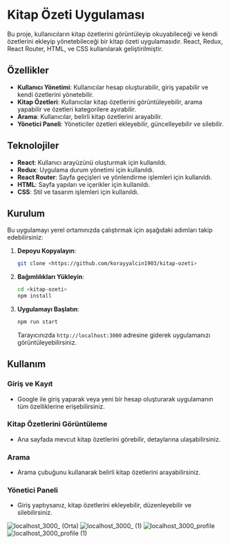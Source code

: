 # Kitap Özeti Uygulaması

Bu proje, kullanıcıların kitap özetlerini görüntüleyip okuyabileceği ve kendi özetlerini ekleyip yönetebileceği bir kitap özeti uygulamasıdır. React, Redux, React Router, HTML, ve CSS kullanılarak geliştirilmiştir.

## Özellikler

- **Kullanıcı Yönetimi**: Kullanıcılar hesap oluşturabilir, giriş yapabilir ve kendi özetlerini yönetebilir.
- **Kitap Özetleri**: Kullanıcılar kitap özetlerini görüntüleyebilir, arama yapabilir ve özetleri kategorilere ayırabilir.
- **Arama**: Kullanıcılar, belirli kitap özetlerini arayabilir.
- **Yönetici Paneli**: Yöneticiler özetleri ekleyebilir, güncelleyebilir ve silebilir.

## Teknolojiler

- **React**: Kullanıcı arayüzünü oluşturmak için kullanıldı.
- **Redux**: Uygulama durum yönetimi için kullanıldı.
- **React Router**: Sayfa geçişleri ve yönlendirme işlemleri için kullanıldı.
- **HTML**: Sayfa yapıları ve içerikler için kullanıldı.
- **CSS**: Stil ve tasarım işlemleri için kullanıldı.

## Kurulum

Bu uygulamayı yerel ortamınızda çalıştırmak için aşağıdaki adımları takip edebilirsiniz:

1. **Depoyu Kopyalayın**:
    ```bash
    git clone <https://github.com/korayyalcin1903/kitap-ozeti>
    ```
2. **Bağımlılıkları Yükleyin**:
    ```bash
    cd <kitap-ozeti>
    npm install
    ```
3. **Uygulamayı Başlatın**:
    ```bash
    npm run start
    ```
   Tarayıcınızda `http://localhost:3000` adresine giderek uygulamanızı görüntüleyebilirsiniz.

## Kullanım

### Giriş ve Kayıt

- Google ile giriş yaparak veya yeni bir hesap oluşturarak uygulamanın tüm özelliklerine erişebilirsiniz.

### Kitap Özetlerini Görüntüleme

- Ana sayfada mevcut kitap özetlerini görebilir, detaylarına ulaşabilirsiniz.

### Arama

- Arama çubuğunu kullanarak belirli kitap özetlerini arayabilirsiniz.

### Yönetici Paneli

- Giriş yaptıysanız, kitap özetlerini ekleyebilir, düzenleyebilir ve silebilirsiniz.

![localhost_3000_ (Orta)](https://github.com/user-attachments/assets/d69a4198-396d-43f1-8a84-8490bbf17223)
![localhost_3000_ (1)](https://github.com/user-attachments/assets/ec37bd90-5ada-428c-a648-9347e3202738)
![localhost_3000_profile](https://github.com/user-attachments/assets/6057774c-8b0e-418c-9e82-49a92c436bdb)
![localhost_3000_profile (1)](https://github.com/user-attachments/assets/fb23c04e-c10b-4dda-99fc-86e634db305a)


